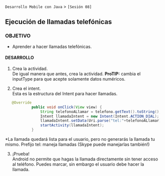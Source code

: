`Desarrollo Mobile con Java` > `[Sesión 08]`

## Ejecución de llamadas telefónicas 

### OBJETIVO 
 - Aprender a hacer llamadas telefónicas. 

#### DESARROLLO
1. Crea la actividad.  
De igual manera que antes, crea la actividad.
**ProTIP:** cambia el inputType para que acepte solamente datos numéricos.  

2. Crea el intent.  
Esta es la estructura del Intent para hacer llamadas.  

```java
   @Override
            public void onClick(View view) {
                String telefonoALlamar = telefono.getText().toString();
                Intent llamadaIntent = new Intent(Intent.ACTION_DIAL);
                llamadaIntent.setData(Uri.parse("tel:"+telefonoALlamar));
                startActivity(llamadaIntent);
            }
 ```           
            
*La llamada quedará lista para el usuario, pero no generarás la llamada tu mismo.
Prefijo tel: maneja llamadas (Skype puede manejarlas también!)

3. ¡Prueba!  
Android no permite que hagas la llamada directamente sin tener acceso al teléfono. Puedes marcar, sin embargo el usuario debe hacer la llamada. 
